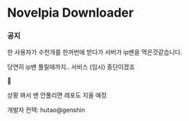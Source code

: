 # Novelpia Downloader

### 공지

한 사용자가 수천개를 한꺼번에 받다가 서버가 ip밴을 먹은것같습니다.

당연히 ip밴 풀릴때까지.. 서비스 (임시) 중단이겠죠

🤔



상황 봐서 밴 안풀리면 레포도 지울 예정






개발자 컨택: hutao@genshin
